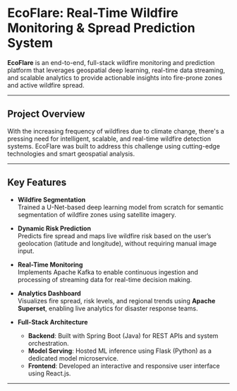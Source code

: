 # EcoFlare: Real-Time Wildfire Monitoring & Spread Prediction System

**EcoFlare** is an end-to-end, full-stack wildfire monitoring and prediction platform that leverages geospatial deep learning, real-time data streaming, and scalable analytics to provide actionable insights into fire-prone zones and active wildfire spread.

---

## Project Overview

With the increasing frequency of wildfires due to climate change, there's a pressing need for intelligent, scalable, and real-time wildfire detection systems. EcoFlare was built to address this challenge using cutting-edge technologies and smart geospatial analysis.

---

## Key Features

- **Wildfire Segmentation**  
  Trained a U-Net-based deep learning model from scratch for semantic segmentation of wildfire zones using satellite imagery.

- **Dynamic Risk Prediction**  
  Predicts fire spread and maps live wildfire risk based on the user’s geolocation (latitude and longitude), without requiring manual image input.

- **Real-Time Monitoring**  
  Implements Apache Kafka to enable continuous ingestion and processing of streaming data for real-time decision making.

- **Analytics Dashboard**  
  Visualizes fire spread, risk levels, and regional trends using **Apache Superset**, enabling live analytics for disaster response teams.

- **Full-Stack Architecture**  
  - **Backend**: Built with Spring Boot (Java) for REST APIs and system orchestration.  
  - **Model Serving**: Hosted ML inference using Flask (Python) as a dedicated model microservice.  
  - **Frontend**: Developed an interactive and responsive user interface using React.js.

---

